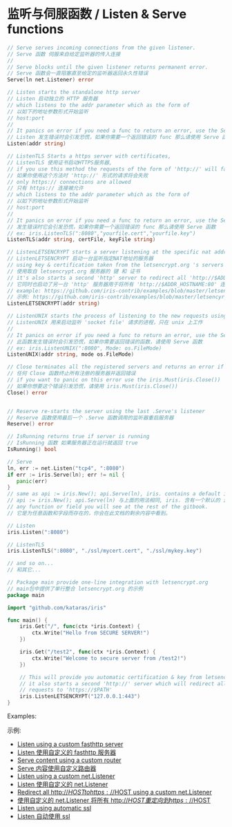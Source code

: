 # 监听与伺服函数 / Listen & Serve functions

```go
// Serve serves incoming connections from the given listener.
// Serve 函数 伺服来自给定监听器的传入连接
//
// Serve blocks until the given listener returns permanent error.
// Serve 函数会一直阻塞直至给定的监听器返回永久性错误
Serve(ln net.Listener) error

// Listen starts the standalone http server
// Listen 启动独立的 HTTP 服务器
// which listens to the addr parameter which as the form of
// 以如下的地址参数形式开始监听
// host:port
//
// It panics on error if you need a func to return an error, use the Serve
// Listen 发生错误时会引发恐慌，如果你需要一个返回错误的 func 那么请使用 Serve 函数
Listen(addr string)

// ListenTLS Starts a https server with certificates,
// ListenTLS 使用证书启动HTTPS服务器,
// if you use this method the requests of the form of 'http://' will fail
// 如果你使用这个方法时 'http://' 形式的请求将会失败
// only https:// connections are allowed
// 只有 https:// 连接被允许
// which listens to the addr parameter which as the form of
// 以如下的地址参数形式开始监听
// host:port
//
// It panics on error if you need a func to return an error, use the Serve
// 发生错误时它会引发恐慌，如果你需要一个返回错误的 func 那么请使用 Serve 函数
// ex: iris.ListenTLS(":8080","yourfile.cert","yourfile.key")
ListenTLS(addr string, certFile, keyFile string)

// ListenLETSENCRYPT starts a server listening at the specific nat address
// ListenLETSENCRYPT 启动一台监听指定NAT地址的服务器
// using key & certification taken from the letsencrypt.org 's servers
// 使用取自 letsencrypt.org 服务器的 键 和 证书
// it's also starts a second 'http' server to redirect all 'http://$ADDR_HOSTNAME:80' to the' https://$ADDR'
// 它同时也启动了另一台 'http' 服务器用于将所有 'http://$ADDR_HOSTNAME:80' 连接跳转到 'https://$ADDR'
// example: https://github.com/iris-contrib/examples/blob/master/letsencyrpt/main.go
// 示例: https://github.com/iris-contrib/examples/blob/master/letsencyrpt/main.go
ListenLETSENCRYPT(addr string)

// ListenUNIX starts the process of listening to the new requests using a 'socket file', this works only on unix
// ListenUNIX 用来启动监听 'socket file' 请求的进程，只在 unix 上工作
//
// It panics on error if you need a func to return an error, use the Serve
// 此函数发生错误时会引发恐慌，如果你需要返回错误的函数，请使用 Serve 函数
// ex: iris.ListenUNIX(":8080", Mode: os.FileMode)
ListenUNIX(addr string, mode os.FileMode)

// Close terminates all the registered servers and returns an error if any
// 任何 Close 函数终止所有注册的服务器并返回错误
// if you want to panic on this error use the iris.Must(iris.Close())
// 如果你想要这个错误引发恐慌，请使用 iris.Must(iris.Close())
Close() error


// Reserve re-starts the server using the last .Serve's listener
// Reserve 函数使用最后一个 .Serve 函数调用的监听器重启服务器
Reserve() error

// IsRunning returns true if server is running
// IsRunning 函数 如果服务器正在运行就返回 true
IsRunning() bool
```


```go
// Serve
ln, err := net.Listen("tcp4", ":8080")
if err := iris.Serve(ln); err != nil {
   panic(err)
}
// same as api := iris.New(); api.Serve(ln), iris. contains a default iris instance, this exists for
// api := iris.New(); api.Serve(ln) 与上面的用法相同, iris. 含有一个默认的 iris 实例,
// any function or field you will see at the rest of the gitbook.
// 它是为任意函数和字段而存在的，你会在此文档的剩余内容中看到。

// Listen
iris.Listen(":8080")

// ListenTLS
iris.ListenTLS(":8080", "./ssl/mycert.cert", "./ssl/mykey.key")

// and so on...
// 和其它...
```

```go
// Package main provide one-line integration with letsencrypt.org
// main包中提供了单行整合 letsencrypt.org 的示例
package main

import "github.com/kataras/iris"

func main() {
    iris.Get("/", func(ctx *iris.Context) {
        ctx.Write("Hello from SECURE SERVER!")
    })

    iris.Get("/test2", func(ctx *iris.Context) {
        ctx.Write("Welcome to secure server from /test2!")
    })

    // This will provide you automatic certification & key from letsencrypt.org's servers
    // it also starts a second 'http://' server which will redirect all 'http://$PATH' 
    // requests to 'https://$PATH'
    iris.ListenLETSENCRYPT("127.0.0.1:443")
}
```

Examples:

示例:

* [Listen using a custom fasthttp server](https://github.com/iris-contrib/examples/tree/master/custom_fasthttp_server)
* [Listen 使用自定义的 fasthttp 服务器](https://github.com/iris-contrib/examples/tree/master/custom_fasthttp_server)
* [Serve content using a custom router](https://github.com/iris-contrib/examples/tree/master/custom_fasthttp_router)
* [Serve 内容使用自定义路由器](https://github.com/iris-contrib/examples/tree/master/custom_fasthttp_router)
* [Listen using a custom net.Listener](https://github.com/iris-contrib/examples/tree/master/custom_net_listener)
* [Listen 使用自定义的 net.Listener](https://github.com/iris-contrib/examples/tree/master/custom_net_listener)
* [Redirect all http://$HOST to https://$HOST using a custom net.Listener](https://github.com/iris-contrib/examples/tree/master/listentls)
* [使用自定义的 net.Listener 将所有 http://$HOST  重定向到 https://$HOST](https://github.com/iris-contrib/examples/tree/master/listentls)
* [Listen using automatic ssl](https://github.com/iris-contrib/examples/tree/master/letsencrypt)
* [Listen 自动使用 ssl](https://github.com/iris-contrib/examples/tree/master/letsencrypt)




